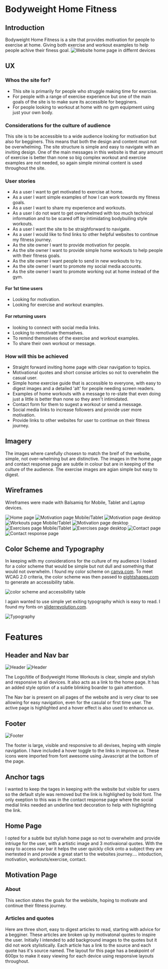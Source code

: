 # **Bodyweight Home Fitness**
## **Introduction**
Bodyweight Home Fitness is a site that provides motivation for people to exercise at home. Giving both exercise and workout examples to help people achive their finess goal.
![Website home page in differnt devices](assets/media/devices.jpg)

## **UX**

### Whos the site for?
* This site is primarily for people who struggle making time for exercise. 
* For people with a range of exercise experience but one of the main goals of the site is to make sure its accessible for begginers.
* For people looking to workout at home with no gym equipment using just your own body.

### Considerations for the culture of audience
This site is to be accessible to a wide audience looking for motivation but also for begginers. This means that both the design and content must not be overwhelming. The site structure is simple and easy to navigate with an inviting design.
One of the main messages in this website is that any amount of exercise is better than none so big complex workout and exercise examples are not needed, so again simple minimal content is used throughout the site.

### User stories
* As a user I want to get motivated to exercise at home.
* As a user I want simple examples of how I can work towards my fitness goals.
* As a user I want to share my experience and workouts.
* As a user I do not want to get overwhelmed with too much technical information and to be scared off by intimidating bodybuiling style workouts.
* As a user I want the site to be straighforward to navigate.
* As a user I would like to find links to other helpful websites to continue my fitness journey.
* As the site owner I want to provide motivation for people.
* As the site owner I want to provide simple home workouts to help people with their fitness goals.
* As the site owner I want people to send in new workouts to try.
* As the site owner I want to promote my social media accounts.
* As the site owner I want to promote working out at home instead of the gym.

#### For 1st time users
* Looking for motivation.
* Looking for exercise and workout examples.

#### For returning users
* looking to connect with social media links.
* Looking to remotivate themselves.
* To remind themselves of the exercise and workout examples.
* To share their own workout or message.

### How will this be achieved
* Straight forward inviting home page with clear navigation to topics.
* Motivational quotes and short consise articles so not to overwhelm the casual user.
* Simple  home exercise guide that is accessible to everyone, with easy to digest images and a detailed 'alt' for people needing screen readers.
* Examples of  home workouts with a message to re-state that even doing just a little is better than none so they aren't intimidated.
* Contact form for them to sugest a workout or send a message.
* Social media links to increase followers and provide user more motivation.
* Provide links to other websites for user to continue on their fitness journey.

## **Imagery** ##

The images where carefully chosesn to match the breif of the website, simple, not over-whelming but are distinctive. The images in the home page and contact response page are subtle in colour but are in keeping of the culture of the audience. The exercise images are agian simple but easy to digest. 

## **Wireframes**

Wireframes were made with Balsamiq for Mobile, Tablet and Laptop devices.


![Home page](assets/wireframes/home-page.png)
![Motivation page Mobile/Tablet](assets/wireframes/motivation-mobile-tablet.png)
![Motivation page desktop](assets/wireframes/motivation-desktop.png)
![Workouts page Mobile/Tablet](assets/wireframes/workouts-mobile-tablet.png)
![Motivation page desktop](assets/wireframes/workout-desktop.png)
![Exercises page Mobile/Tablet](assets/wireframes/exercises-mobile-tablet.png)
![Exercises page desktop](assets/wireframes/exercises-desktop.png)
![Contact page](assets/wireframes/contact-page.png)
![Contact response page](assets/wireframes/contact-response.png)


## **Color Scheme and Typography**

In keeping with my considerations for the culture of my audience I looked for a color scheme that would be simple but not dull and something that would not overwhelm. I found my color scheme on [canva.com](https://www.canva.com/learn/website-color-schemes/). 
To meet WCAG 2.0 criteria, the color scheme was then passed to [eightshapes.com](http://www.eightshapes.com) to generate an accessibility table.

![color scheme and accessibility table](assets/media/color-scheme.png)

I again wanted to use simple yet exiting typography which is easy to read. I found my fonts on [sliderrevolution.com](https://www.sliderrevolution.com/design/font-combinations/).

![Typography](assets/media/font-combination.png)

# **Features**

## **Header and Nav bar**

![Header](assets/media/mobile-tablet-header.jpg)
![Header](assets/media/desktop-header.jpg)

The Logo/title of Bodyweight Home Workouts is clear, simple and stylish and responsive to all devices. It also acts as a link to the home page. It has an added style option of a subtle blinking boarder to gain attention.

The Nav bar is present on all pages of the website and is very clear to see allowing for easy navigation, even for the casulal or first time user. The active page is highlighted and a hover effect is also used to enhance ux. 

## **Footer**

![Footer](assets/media/footer.jpg)

The footer is large, visible and responsive to all devises, heping with simple navigation. I have included a hover toggle to the links in improve ux. These icons were imported from font awesome using Javascript at the bottom of the page.

## **Anchor tags**
 I wanted to keep the tages in keeping with the website but visible for users so the default style was removed but the link is highlighed by bold font. The only exeption to this was in the contact response page where the social medial links needed an underline text decoration to help with highlighting the link.

 ## **Home Page**

 I opted for a subtle but stylish home page so not to overwhelm and provide intriuge for the user, with a artistic image and 3 motivaional quotes. With the easy to access nav bar it helps the user quickly click onto a subject they are inertested in and provide a great start to the websites journey.... intoduction, motivation, workouts/exercise, contact.

 ## **Motivation Page**

 ### About
 This section states the goals for the webisite, hoping to motivate and continue their fitness journey.

 ### Articles and quotes
Here are three short, easy to digest articles to read, starting with advice for a begginer. These articles are broken up by motivatonal quotes to inspire the user. Initially I intended to add background images to the quotes but it did not work stylistically. Each article has a link to the source and each quote has  it's source named.
The layout for this page has a beakpoint of 600px to make it easy viewing for each device using responsive layouts throughout.

















